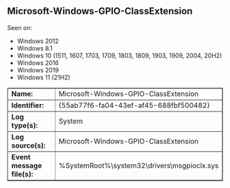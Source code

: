 ## Microsoft-Windows-GPIO-ClassExtension

Seen on:
* Windows 2012
* Windows 8.1
* Windows 10 (1511, 1607, 1703, 1709, 1803, 1809, 1903, 1909, 2004, 20H2)
* Windows 2016
* Windows 2019
* Windows 11 (21H2)

<table border="1" class="docutils">
  <tbody>
    <tr>
      <td><b>Name:</b></td>
      <td>Microsoft-Windows-GPIO-ClassExtension</td>
    </tr>
    <tr>
      <td><b>Identifier:</b></td>
      <td>{55ab77f6-fa04-43ef-af45-688fbf500482}</td>
    </tr>
    <tr>
      <td><b>Log type(s):</b></td>
      <td>System</td>
    </tr>
    <tr>
      <td><b>Log source(s):</b></td>
      <td>Microsoft-Windows-GPIO-ClassExtension</td>
    </tr>
    <tr>
      <td><b>Event message file(s):</b></td>
      <td>%SystemRoot%\system32\drivers\msgpioclx.sys</td>
    </tr>
  </tbody>
</table>

&nbsp;


